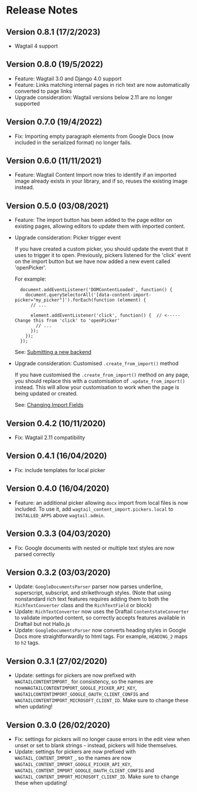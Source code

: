 # Release Notes

## Version 0.8.1 (17/2/2023)

- Wagtail 4 support

## Version 0.8.0 (19/5/2022)

- Feature: Wagtail 3.0 and Django 4.0 support
- Feature: Links matching internal pages in rich text are now automatically converted to page links
- Upgrade consideration: Wagtail versions below 2.11 are no longer supported

## Version 0.7.0 (19/4/2022)

- Fix: Importing empty paragraph elements from Google Docs (now included in the serialized format) no longer fails.

## Version 0.6.0 (11/11/2021)

- Feature: Wagtail Content Import now tries to identify if an imported image already exists in your library, and if so, reuses the existing image instead.

## Version 0.5.0 (03/08/2021)

- Feature: The import button has been added to the page editor on existing pages, allowing editors to update them with imported content.

- Upgrade consideration: Picker trigger event

    If you have created a custom picker, you should update the event that it uses to trigger it to open. Previously, pickers listened for the 'click' event on the import button but we have now added a new event called 'openPicker'.

    For example:

        document.addEventListener('DOMContentLoaded', function() {
          document.querySelectorAll('[data-content-import-picker="my_picker"]').forEach(function (element) {
            // ...

            element.addEventListener('click', function() {  // <----- Change this from 'click' to 'openPicker'
              // ...
            });
          });
        });

    See: [Submitting a new backend](submitting_backend.md)

- Upgrade consideration: Customised ``.create_from_import()`` method

    If you have customised the ``.create_from_import()`` method on any page, you should replace this with a customisation of ``.update_from_import()`` instead. This will allow your customisation to work when the page is being updated or created.

    See: [Changing Import Fields](changing_import_fields.md)

## Version 0.4.2 (10/11/2020)
- Fix: Wagtail 2.11 compatibility

## Version 0.4.1 (16/04/2020)
- Fix: include templates for local picker

## Version 0.4.0 (16/04/2020)
- Feature: an additional picker allowing `docx` import from local files is now included. To use it, add `wagtail_content_import.pickers.local` to
  `INSTALLED_APPS` above `wagtail.admin`.

## Version 0.3.3 (04/03/2020)
- Fix: Google documents with nested or multiple text styles are now parsed correctly

## Version 0.3.2 (03/03/2020)

- Update: `GoogleDocumentsParser` parser now parses underline, superscript, subscript, and strikethrough styles. (Note that using nonstandard
  rich text features requires adding them to both the `RichTextConverter` class and the `RichTextField` or block)
- Update: `RichTextConverter` now uses the Draftail `ContentstateConverter` to validate imported content, so correctly accepts features available in
  Draftail but not Hallo.js
- Update: `GoogleDocumentsParser` now converts heading styles in Google Docs more straightforwardly to html tags. For example, `HEADING_2` maps to `h2` tags.

## Version 0.3.1 (27/02/2020)

- Update: settings for pickers are now prefixed with `WAGTAILCONTENTIMPORT_` for consistency, so the names are
  now`WAGTAILCONTENTIMPORT_GOOGLE_PICKER_API_KEY`, `WAGTAILCONTENTIMPORT_GOOGLE_OAUTH_CLIENT_CONFIG` and `WAGTAILCONTENTIMPORT_MICROSOFT_CLIENT_ID`. Make sure to change these when updating!

## Version 0.3.0 (26/02/2020)

- Fix: settings for pickers will no longer cause errors in the edit view when unset or set to blank strings - instead, pickers will hide themselves.
- Update: settings for pickers are now prefixed with `WAGTAIL_CONTENT_IMPORT_`, so the names are now `WAGTAIL_CONTENT_IMPORT_GOOGLE_PICKER_API_KEY`,
  `WAGTAIL_CONTENT_IMPORT_GOOGLE_OAUTH_CLIENT_CONFIG` and `WAGTAIL_CONTENT_IMPORT_MICROSOFT_CLIENT_ID`. Make sure to change these when updating!